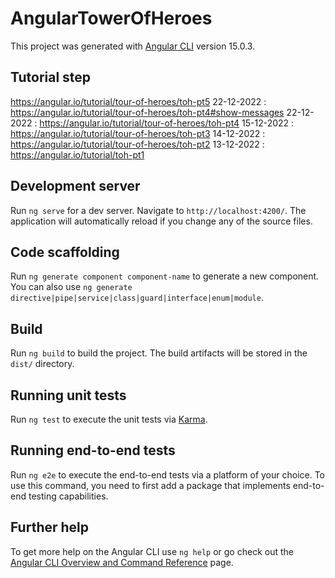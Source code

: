 # AngularTowerOfHeroes

This project was generated with [Angular CLI](https://github.com/angular/angular-cli) version 15.0.3.

## Tutorial step
https://angular.io/tutorial/tour-of-heroes/toh-pt5
22-12-2022 : https://angular.io/tutorial/tour-of-heroes/toh-pt4#show-messages
22-12-2022 : https://angular.io/tutorial/tour-of-heroes/toh-pt4
15-12-2022 : https://angular.io/tutorial/tour-of-heroes/toh-pt3
14-12-2022 : https://angular.io/tutorial/tour-of-heroes/toh-pt2
13-12-2022 : https://angular.io/tutorial/toh-pt1

## Development server

Run `ng serve` for a dev server. Navigate to `http://localhost:4200/`. The application will automatically reload if you change any of the source files.

## Code scaffolding

Run `ng generate component component-name` to generate a new component. You can also use `ng generate directive|pipe|service|class|guard|interface|enum|module`.

## Build

Run `ng build` to build the project. The build artifacts will be stored in the `dist/` directory.

## Running unit tests

Run `ng test` to execute the unit tests via [Karma](https://karma-runner.github.io).

## Running end-to-end tests

Run `ng e2e` to execute the end-to-end tests via a platform of your choice. To use this command, you need to first add a package that implements end-to-end testing capabilities.

## Further help

To get more help on the Angular CLI use `ng help` or go check out the [Angular CLI Overview and Command Reference](https://angular.io/cli) page.
